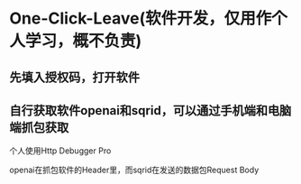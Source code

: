 # One-Click-Leave(软件开发，仅用作个人学习，概不负责)

## 先填入授权码，打开软件

## 自行获取软件openai和sqrid，可以通过手机端和电脑端抓包获取
个人使用Http Debugger Pro 

openai在抓包软件的Header里，而sqrid在发送的数据包Request Body
